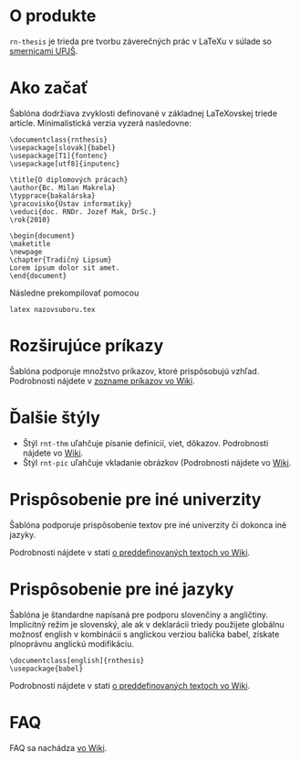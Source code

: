 O produkte
==========

`rn-thesis` je trieda pre tvorbu záverečných prác v LaTeXu v súlade so [smernicami UPJŠ](http://www.upjs.sk/pracoviska/univerzitna-kniznica/zaverecne-prace/).

Ako začať
=========

Šablóna dodržiava zvyklosti definované v základnej LaTeXovskej triede article. Minimalistická verzia vyzerá nasledovne:

	\documentclass{rnthesis}
	\usepackage[slovak]{babel}
	\usepackage[T1]{fontenc}
	\usepackage[utf8]{inputenc}

	\title{O diplomových prácach}
	\author{Bc. Milan Makrela}
	\typprace{bakalárska}
	\pracovisko{Ústav informatiky}
	\veduci{doc. RNDr. Jozef Mak, DrSc.}
	\rok{2010}

	\begin{document}
	\maketitle
	\newpage
	\chapter{Tradičný Lipsum}
	Lorem ipsum dolor sit amet.
	\end{document}

Následne prekompilovať pomocou

	latex nazovsuboru.tex

Rozširujúce príkazy
====================

Šablóna podporuje množstvo príkazov, ktoré prispôsobujú vzhľad. Podrobnosti nájdete v [zozname príkazov vo Wiki](https://github.com/novotnyr/rnthesis/wiki/Mo%C5%BEnosti-triedy-a-zoznam-pr%C3%ADkazov).

Ďalšie štýly
============

*	Štýl `rnt-thm` uľahčuje písanie definícií, viet, dôkazov. Podrobnosti nájdete vo [Wiki](https://github.com/novotnyr/rnthesis/wiki/rnt-thm.sty:-%C5%A1t%C3%BDl-pre-vety,-defin%C3%ADcie-a-d%C3%B4kazy).
*	Štýl `rnt-pic` uľahčuje vkladanie obrázkov (Podrobnosti nájdete vo [Wiki](https://github.com/novotnyr/rnthesis/wiki/rnt-thm.sty:-%C5%A1t%C3%BDl-pre-vety,-defin%C3%ADcie-a-d%C3%B4kazy).

Prispôsobenie pre iné univerzity
================================

Šablóna podporuje prispôsobenie textov pre iné univerzity či dokonca iné jazyky.

Podrobnosti nájdete v stati [o preddefinovaných textoch vo Wiki](#).

Prispôsobenie pre iné jazyky
=============================

Šablóna je štandardne napísaná pre podporu slovenčiny a angličtiny. Implicitný režim je slovenský, ale ak v deklarácii triedy použijete globálnu možnosť english v kombinácii s anglickou verziou balíčka babel, získate plnoprávnu anglickú modifikáciu.

	\documentclass[english]{rnthesis}
	\usepackage{babel}

Podrobnosti nájdete v stati [o preddefinovaných textoch vo Wiki](#).

FAQ
===
FAQ sa nachádza [vo Wiki](https://github.com/novotnyr/rnthesis/wiki/FAQ:-%C4%8Casto-kladen%C3%A9-ot%C3%A1zky).
